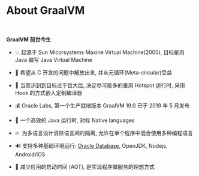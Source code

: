# About GraalVM

&nbsp;

**GraalVM 前世今生**

- 💥 起源于 Sun Micorsystems Maxine Virtual Machine(2005), 目标是用 Java 编写 Java Virtual Machine

- 🎯 希望从 C 开发的问题中解放出来, 并从元循环(Meta-circular)受益

- 🐌 当意识到到目标过于巨大后, 决定尽可能多的重用 Hotspot 运行时, 采用 Hook 的方式嵌入定制编译器

<div v-click="1">

- 💰 Oracle Labs, 第一个生产就绪版本 GraalVM 19.0 已于 2019 年 5 月发布

- 🚄 一个高效的 Java 运行时, 对标 Native languages

- 🔥 &nbsp;为多语言设计消除语言间的隔离, 允许在单个程序中混合使用多种编程语言

- 🔊 支持多种基础环境运行: [Oracle Database](https://www.graalvm.org/examples/mle-oracle/), OpenJDK, Nodejs, Android/iOS

- 🌈 减少应用的启动时间 (AOT), 是实现程序微服务的理想方式

</div>

<!--

C 开发问题: JNI

元循环: 语言的自举, 嵌套运行时(自己运行自己)

* To improve the performance of Java virtual machine-based languages to match the performance of native languages.
* To reduce the startup time of JVM-based applications by compiling them ahead-of-time with GraalVM Native Image technology.
* To enable GraalVM integration into the Oracle Database, OpenJDK, Node.js, Android/iOS, and to support similar custom embeddings.
* To allow freeform mixing of code from any programming language in a single program, billed as "polyglot applications".
* To include an easily extended set of "polyglot programming tools".

-->
